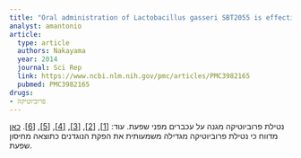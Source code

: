 ```yaml
---
title: "Oral administration of Lactobacillus gasseri SBT2055 is effective for preventing influenza in mice"
analyst: amantonio
article:
  type: article
  authors: Nakayama
  year: 2014
  journal: Sci Rep
  link: https://www.ncbi.nlm.nih.gov/pmc/articles/PMC3982165
  pubmed: PMC3982165
drugs:
- פרוביוטיקה
---
```


נטילת פרוביוטיקה מגנה על עכברים מפני שפעת. עוד: [[1]](https://www.ncbi.nlm.nih.gov/pubmed/28931041), [[2]](https://www.ncbi.nlm.nih.gov/pubmed/28416546), [[3]](https://www.ncbi.nlm.nih.gov/pmc/articles/PMC5104466/), [[4]](https://www.ncbi.nlm.nih.gov/pubmed/25765832), [[5]](https://www.ncbi.nlm.nih.gov/pmc/articles/PMC3899257/), [[6]](https://www.ncbi.nlm.nih.gov/pubmed/24329975).
[כאן](https://www.ncbi.nlm.nih.gov/pubmed/29077061) מדווח כי נטילת פרוביוטיקה מגדילה משמעותית את הפקת הנוגדנים כתוצאה מחיסון שפעת.
